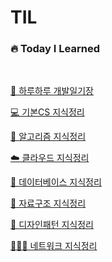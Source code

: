 # TIL

### 🔥 Today I Learned
<br>

[📖 하루하루 개발일기장]()

[💻 기본CS 지식정리]()

[🧩 알고리즘 지식정리]()

[☁️ 클라우드 지식정리]()

[💽 데이터베이스 지식정리]()

[🧬 자료구조 지식정리]()

[🎨 디자인패턴 지식정리]()

[🧑🏻‍💻 네트워크 지식정리]()
